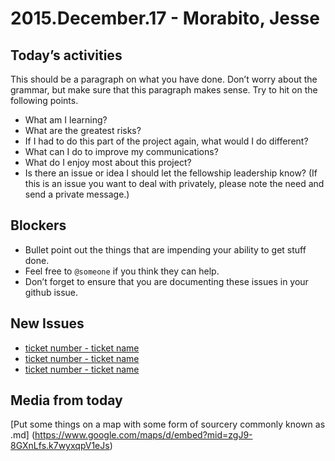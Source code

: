 # 2015.December.17 - Morabito, Jesse

## Today’s activities 
This should be a paragraph on what you have done. Don’t worry about the grammar, but make sure that this paragraph makes sense. Try to hit on the following points.

* What am I learning?
* What are the greatest risks?
* If I had to do this part of the project again, what would I do different?
* What can I do to improve my communications?
* What do I enjoy most about this project? 
* Is there an issue or idea I should let the fellowship leadership know? (If this is an issue you want to deal with privately, please note the need and send a private message.)


## Blockers 
 * Bullet point out the things that are impending your ability to get stuff done.
 * Feel free to `@someone` if you think they can help.
 * Don’t forget to ensure that you are documenting these issues in your github issue. 

## New Issues 
 * [ticket number - ticket name](url)
 * [ticket number - ticket name](url)
 * [ticket number - ticket name](url)

## Media from today
[Put some things on a map with some form of sourcery commonly known as .md] (https://www.google.com/maps/d/embed?mid=zgJ9-8GXnLfs.k7wyxqpV1eJs)
